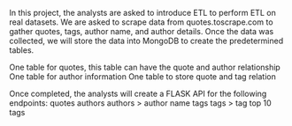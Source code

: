 In this project, the analysts are asked to introduce ETL to perform ETL on real datasets. We are asked to scrape data from quotes.toscrape.com to gather quotes, tags, author name, and author details. Once the data was collected, we will store the data into MongoDB to create the predetermined tables. 

One table for quotes, this table can have the quote and author relationship
One table for author information
One table to store quote and tag relation

Once completed, the analysts will create a FLASK API for the following endpoints:
quotes
authors 
authors > author name 
tags
tags > tag
top 10 tags

